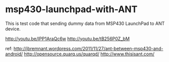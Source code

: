 msp430-launchpad-with-ANT
=========================

This is test code that sending dummy data from MSP430 LaunchPad to ANT device.


http://youtu.be/IPP1AraQc6w
http://youtu.be/tB256P0Z_bM


ref: http://jbremnant.wordpress.com/2011/11/27/ant-between-msp430-and-android/
     http://opensource.quarq.us/quarqd/
     http://www.thisisant.com/ 
            

